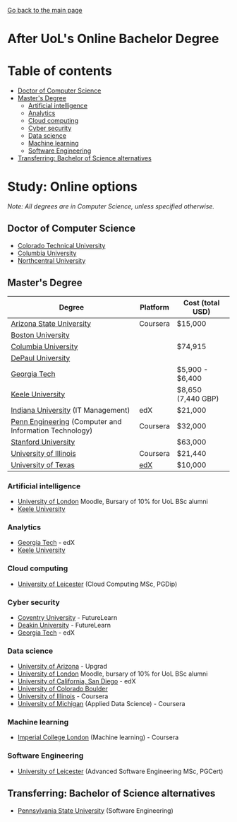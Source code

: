 [Go back to the main page](../README.md)

# After UoL's Online Bachelor Degree

# Table of contents

- [Doctor of Computer Science](#doctor-of-computer-science)
- [Master's Degree](#masters-degree)
  - [Artificial intelligence](#artificial-intelligence)
  - [Analytics](#analytics)
  - [Cloud computing](#cloud-computing)
  - [Cyber security](#cyber-security)
  - [Data science](#data-science)
  - [Machine learning](#machine-learning)
  - [Software Engineering](#software-engineering)
- [Transferring: Bachelor of Science alternatives](#transferring-bachelor-of-science-alternatives)

# Study: Online options

_Note: All degrees are in Computer Science, unless specified otherwise._

## Doctor of Computer Science

- [Colorado Technical University](https://www.coloradotech.edu/degrees/doctorates/computer-science)
- [Columbia University](https://www.cs.columbia.edu/des/)
- [Northcentral University](https://www.ncu.edu/programs-degrees/doctoral/doctor-philosophy-computer-science)

## Master's Degree

| Degree | Platform | Cost (total USD) |
|--------|----------|------------------|
| [Arizona State University](https://www.coursera.org/degrees/master-of-computer-science-asu) | Coursera | $15,000 |
| [Boston University](https://www.bu.edu/online/programs/graduate-programs/computer-information-systems-masters-degree/) |||
| [Columbia University](https://cvn.columbia.edu/program/columbia-university-computer-science-masters-degree-masters-science)||$74,915|
| [DePaul University](https://www.cdm.depaul.edu/academics/Pages/MSInComputerScience.aspx)|||
| [Georgia Tech](https://omscs.gatech.edu/) | | $5,900 - $6,400 |
| [Keele University](https://online.keele.ac.uk/online-programme/msc-computer-science/)||$8,650 (7,440 GBP)|
| [Indiana University](https://www.edx.org/masters/online-master-in-it-management-indiana-university) (IT Management)|edX|$21,000|
| [Penn Engineering](https://www.coursera.org/degrees/mcit-penn) (Computer and Information Technology)|Coursera|$32,000|
| [Stanford University](https://online.stanford.edu/programs/computer-science-ms-degree) | | $63,000|
| [University of Illinois](https://www.coursera.org/degrees/master-of-computer-science-illinois)|Coursera|$21,440|
| [University of Texas](https://www.cs.utexas.edu/graduate-program/masters-program/online-option/courses)|[edX](https://www.edx.org/masters/online-master-science-computer-science-utaustinx)|$10,000|

### Artificial intelligence
- [University of London](https://london.ac.uk/msc-data-science-and-artificial-intelligence-structure) Moodle, Bursary of 10% for UoL BSc alumni
- [Keele University](https://online.keele.ac.uk/online-programme/msc-computer-science-with-artificial-intelligence/)

### Analytics

- [Georgia Tech](https://www.edx.org/masters/online-master-science-analytics-georgia-tech) - edX
- [Keele University](https://online.keele.ac.uk/online-programme/msc-computer-science-with-data-analytics/)

### Cloud computing

- [University of Leicester](https://le.ac.uk/courses/cloud-computing-msc/2021) (Cloud Computing MSc, PGDip)

### Cyber security

- [Coventry University](https://www.futurelearn.com/degrees/coventry/msc-cyber-security) - FutureLearn
- [Deakin University](https://www.futurelearn.com/degrees/deakin-university/cyber-security) - FutureLearn
- [Georgia Tech](https://www.edx.org/masters/online-master-science-cybersecurity-georgia-tech) - edX

### Data science

- [University of Arizona](https://www.upgrad.com/us/data-science-ms-uoa/) - Upgrad
- [University of London](https://london.ac.uk/msc-data-science-structure) Moodle, bursary of 10% for UoL BSc alumni
- [University of California, San Diego](https://www.edx.org/micromasters/ucsandiegox-algorithms-and-data-structures) - edX
- [University of Colorado Boulder](https://www.colorado.edu/program/data-science/coursera-overview)
- [University of Illinois](https://www.coursera.org/degrees/masters-in-computer-data-science) - Coursera
- [University of Michigan](https://www.coursera.org/degrees/master-of-applied-data-science-umich) (Applied Data Science) - Coursera

### Machine learning

- [Imperial College London](https://www.coursera.org/degrees/msc-machine-learning-imperial) (Machine learning) - Coursera

### Software Engineering

- [University of Leicester](https://le.ac.uk/courses/advanced-software-engineering-msc-dl/2021) (Advanced Software Engineering MSc, PGCert)

## Transferring: Bachelor of Science alternatives

- [Pennsylvania State University](https://www.worldcampus.psu.edu/degrees-and-certificates/penn-state-online-software-engineering-bachelors-degree/overview) (Software Engineering)
